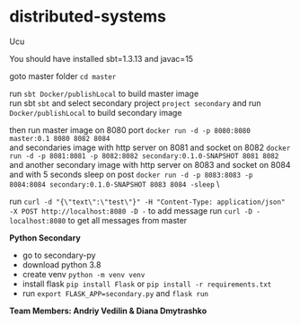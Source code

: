 # distributed-systems
Ucu

You should have installed sbt=1.3.13 and javac=15

goto master folder ```cd master```

run ```sbt Docker/publishLocal``` to build master image \
run sbt ```sbt``` and select secondary project ```project secondary``` and
 run ```Docker/publishLocal``` to build secondary image

then run master image on 8080 port ```docker run -d -p 8080:8080 master:0.1 8080 8082 8084``` \
and secondaries image with http server on 8081 and socket on 8082
 ```docker run -d -p 8081:8081 -p 8082:8082 secondary:0.1.0-SNAPSHOT 8081 8082``` \
and another secondary image with http server on 8083 and socket on 8084 and with 5 seconds sleep on post 
```docker run -d -p 8083:8083 -p 8084:8084 secondary:0.1.0-SNAPSHOT 8083 8084 -sleep``` \

run ```curl -d "{\"text\":\"test\"}" -H "Content-Type: application/json" -X POST http://localhost:8080 -D -``` to add message
run ```curl -D - localhost:8080```  to get all messages from master

**Python Secondary**
- go to secondary-py
- download python 3.8
- create venv ```python -m venv venv```
- install flask ```pip install Flask``` or ```pip install -r requirements.txt```
- run ```export FLASK_APP=secondary.py``` and ```flask run```

**Team Members: Andriy Vedilin & Diana Dmytrashko**

